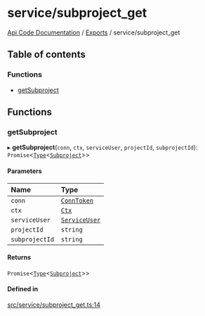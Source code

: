 # service/subproject\_get
[Api Code Documentation](../README.md) / [Exports](../modules.md) / service/subproject\_get

## Table of contents

### Functions

- [getSubproject](service_subproject_get.md#getsubproject)

## Functions

### getSubproject

▸ **getSubproject**(`conn`, `ctx`, `serviceUser`, `projectId`, `subprojectId`): `Promise`\<[`Type`](result.md#type)\<[`Subproject`](../interfaces/service_domain_workflow_subproject.Subproject.md)\>\>

#### Parameters

| Name | Type |
| :------ | :------ |
| `conn` | [`ConnToken`](service_conn.md#conntoken) |
| `ctx` | [`Ctx`](../interfaces/lib_ctx.Ctx.md) |
| `serviceUser` | [`ServiceUser`](../interfaces/service_domain_organization_service_user.ServiceUser.md) |
| `projectId` | `string` |
| `subprojectId` | `string` |

#### Returns

`Promise`\<[`Type`](result.md#type)\<[`Subproject`](../interfaces/service_domain_workflow_subproject.Subproject.md)\>\>

#### Defined in

[src/service/subproject_get.ts:14](https://github.com/openkfw/TruBudget/blob/c993c60c/api/src/service/subproject_get.ts#L14)
